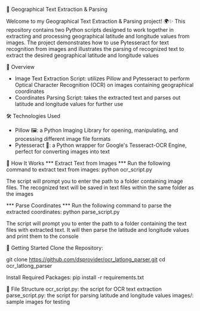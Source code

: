 📸 Geographical Text Extraction & Parsing

Welcome to my Geographical Text Extraction & Parsing project! 🌍✨ This repository contains two Python scripts designed to work together in extracting and processing geographical latitude and longitude values from images. The project demonstrates how to use Pytesseract for text recognition from images and illustrates the parsing of recognized text to extract the desired geographical latitude and longitude values

🚀 Overview
- Image Text Extraction Script: utilizes Pillow and Pytesseract to perform Optical Character Recognition (OCR) on images containing geographical coordinates
- Coordinates Parsing Script: takes the extracted text and parses out latitude and longitude values for further use

🛠️ Technologies Used
- Pillow 🖼️: a Python Imaging Library for opening, manipulating, and processing different image file formats
- Pytesseract 🧠: a Python wrapper for Google's Tesseract-OCR Engine, perfect for converting images into text

🎯 How It Works
*** Extract Text from Images ***
Run the following command to extract text from images:
python ocr_script.py

The script will prompt you to enter the path to a folder containing image files. The recognized text will be saved in text files within the same folder as the images

*** Parse Coordinates ***
Run the following command to parse the extracted coordinates:
python parse_script.py

The script will prompt you to enter the path to a folder containing the text files with extracted text. It will then parse the latitude and longitude values and print them to the console

🧩 Getting Started
Clone the Repository:

git clone https://github.com/dsprovider/ocr_latlong_parser.git
cd ocr_latlong_parser

Install Required Packages:
pip install -r requirements.txt

📂 File Structure
ocr_script.py: the script for OCR text extraction
parse_script.py: the script for parsing latitude and longitude values
images/: sample images for testing

